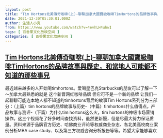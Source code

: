 ```yaml
---
layout: post
title: "Tim Hortons北美傳奇咖啡(上)-聊聊加拿大國寶級咖啡TimHortons的品牌故事與歷史，和當地人可能都不知道的那些事兒"
date: 2021-12-30T05:30:01.000Z
author: 生活人小克
from: https://www.youtube.com/watch?v=4evhLH4uhwI
tags: [ 百香果文化放映空间 ]
categories: [ 百香果文化放映空间 ]
---
```

<!--1640842201000-->
[Tim Hortons北美傳奇咖啡(上)-聊聊加拿大國寶級咖啡TimHortons的品牌故事與歷史，和當地人可能都不知道的那些事兒](https://www.youtube.com/watch?v=4evhLH4uhwI)
------

<div>
最近越来越多的人开始喝timhortons。爱喝星巴克Starbucks的朋友可以了解一下～加拿大最熟悉的就是 这个新晋网红咖啡品牌 但它可不是一个新的品牌 让我们一起聊聊可能连本地人都不知道的timhortons背后的故事Tim Hortons系列分为三部分：（上篇）tim hortons的品牌故事与历史-（中篇）timhortons什么值得点，产品故事与测评-（下篇）为什么tim hortons这么火，tim hortons的神级市场营销操作。这三个视频花了好多时间查找资料，虽然更新慢，但是尽最大努力保证质量。资料来源于品牌官方历史、哈佛商业评论等权威商业杂志、各北美高校商业案例分析MBA case study、以及第三方权威咨询分析报告等等。希望大家能够喜欢
</div>

